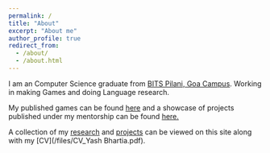 ```yaml
---
permalink: /
title: "About"
excerpt: "About me"
author_profile: true
redirect_from: 
  - /about/
  - /about.html
---
```

I am an Computer Science graduate from [BITS Pilani, Goa Campus](https://www.bits-pilani.ac.in/goa/). Working in making Games and doing Language research. 

My published games can be found [here](https://dicefinity.itch.io/) and a showcase of projects published under my mentorship can be found [here.](https://www.instagram.com/p/CUXuZHnLv4D/?utm_source=ig_web_button_share_sheetdevsoc.itch.io)

A collection of my [research](/publications/) and [projects](/projects/) can be viewed on this site along with my [CV](/files/CV_Yash Bhartia.pdf).
